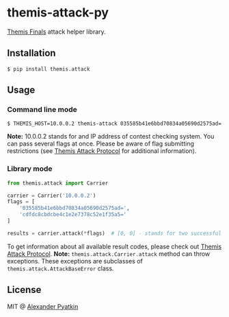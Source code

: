 # themis-attack-py
[Themis Finals](https://github.com/aspyatkin/themis-finals) attack helper library.

## Installation
```
$ pip install themis.attack
```

## Usage
### Command line mode
```
$ THEMIS_HOST=10.0.0.2 themis-attack 035585b41e6bbd70834a05690d2575ad=
```
**Note:** 10.0.0.2 stands for and IP address of contest checking system.
You can pass several flags at once. Please be aware of flag submitting restrictions (see [Themis Attack Protocol](https://github.com/aspyatkin/themis-attack-protocol) for additional information).

### Library mode
```python
from themis.attack import Carrier

carrier = Carrier('10.0.0.2')
flags = [
    '035585b41e6bbd70834a05690d2575ad=',
    'cdfdc8cbdcbe4c1e2e7378c52e1f35a5='
]

results = carrier.attack(*flags)  # [0, 0] - stands for two successful attacks
```
To get information about all available result codes, please check out [Themis Attack Protocol](https://github.com/aspyatkin/themis-attack-protocol).
**Note:** `themis.attack.Carrier.attack` method can throw exceptions. These exceptions are subclasses of `themis.attack.AttackBaseError` class.

## License
MIT @ [Alexander Pyatkin](https://github.com/aspyatkin)
